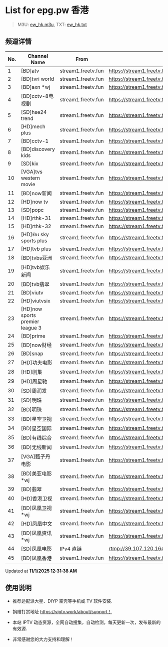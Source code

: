 # List for **epg.pw 香港**

> M3U: [ew_hk.m3u](./ew_hk.m3u ), TXT: [ew_hk.txt](./txt/ew_hk.txt )

## 频道详情

| No. | Channel Name | From | Source |
| --- | ------------ | ---- | ------ |
| 1 | [BD]atv | stream1.freetv.fun | <https://stream1.freetv.fun/101a5ed81b2c826d80c51a8f2de5b95047c66c974e6a68d55f7ada8de6c09ef9.m3u8> |
| 2 | [BD]tvri world | stream1.freetv.fun | <https://stream1.freetv.fun/7c6af57352a56300dd0394302b53823afb5d69c4b3a44fd4fb1eadeaa1d13b3e.m3u8> |
| 3 | [BD]axn *wj | stream1.freetv.fun | <https://stream1.freetv.fun/c409fc48466e6b19f7f8cdfd044bc979c05736a8da554d65fbe5b9efa8afdf4f.m3u8> |
| 4 | [BD]cctv-8电视剧 | stream1.freetv.fun | <https://stream1.freetv.fun/a59ac83779cb5370427192e331ba9f3d9f8dae2194dbe08c2cc23df97e30ae2e.ctv> |
| 5 | [SD]hse24 trend | stream1.freetv.fun | <https://stream1.freetv.fun/cfb0e1d702176706da0e8d1c877f4844b5fbf27fb9a1fb8eab728a656f879061.m3u8> |
| 6 | [HD]mech plus | stream1.freetv.fun | <https://stream1.freetv.fun/5820e487e8d8a390c149c1197fbec044d733def9f7ca1a1e1d7914a46db67787.m3u8> |
| 7 | [BD]cctv-1 | stream1.freetv.fun | <https://stream1.freetv.fun/9f1b84dd3a947a7915d0bc74607ef26453ecebe1bbc5d5c0fa624007ac18b0ec.ctv> |
| 8 | [BD]discovery kids | stream1.freetv.fun | <https://stream1.freetv.fun/bb7f1ff370bc4f3fedd17c6a6745f85c3ff4d805f979f661e5e3f5631e8e0bd7.m3u8> |
| 9 | [SD]kix | stream1.freetv.fun | <https://stream1.freetv.fun/482fc1351cc36a139ebaf7306f56cab38b03d890c05a5482b22063d369702565.ctv> |
| 10 | [VGA]tvs western movie | stream1.freetv.fun | <https://stream1.freetv.fun/0a35241f57340b522c261c98c4b5f2fb21eea1c06ed8001c1797a53a3bd3a776.m3u8> |
| 11 | [BD]now新闻 | stream1.freetv.fun | <https://stream1.freetv.fun/9dec549cbac511cacca85d2e5738d965955eadcb5b4fe5974ae97fdf4733ae72.m3u8> |
| 12 | [HD]now tv | stream1.freetv.fun | <https://stream1.freetv.fun/4cd8a543c1d0835627ccf93d777ff780cca99973a62985bd017521db9761ca4f.m3u8> |
| 13 | [SD]popc | stream1.freetv.fun | <https://stream1.freetv.fun/79e0dcd59dba3828a61fa564c37e7f40016332cb35849829eca01da0a8f9800c.ctv> |
| 14 | [HD]rthk-31 | stream1.freetv.fun | <https://stream1.freetv.fun/5546c3ab5bc7e244e279ff0b6d1b9ed00fb72393841ad099e1df22aadfc975f1.ctv> |
| 15 | [HD]rthk-32 | stream1.freetv.fun | <https://stream1.freetv.fun/9bf369ba2735d74a70c88f6c3c6b3b47d32d51f8e786a4ec54ad43c82424e17d.ctv> |
| 16 | [HD]ช่อง sky sports plus | stream1.freetv.fun | <https://stream1.freetv.fun/c7c938e0400853bc3ef002eb4f5f9dcb6342ea669dab8fb17101b2997266a35c.m3u8> |
| 17 | [HD]tvb plus | stream1.freetv.fun | <https://stream1.freetv.fun/5c71ddc1ee039d8057898c807e9cda2dfc61c7534d017fbf7c0de04c5c58c890.ctv> |
| 18 | [BD]tvbs亚洲 | stream1.freetv.fun | <https://stream1.freetv.fun/5d67b3e9131d07f6e7da4e6fafda09cc609ee7fefb2e14ca14cf5bd6da5e4107.m3u8> |
| 19 | [HD]tvb娱乐新闻 | stream1.freetv.fun | <https://stream1.freetv.fun/9f3cc38c6035c8df21a7055aca8d449b14238eb1d6d3a5fb1d41cc47e2f4785f.ctv> |
| 20 | [BD]tvb翡翠 | stream1.freetv.fun | <https://stream1.freetv.fun/99bb646a71d6fb69f3287af93bc08e97e334d626c7889509579bf47e76b641f8.ctv> |
| 21 | [BD]viutv | stream1.freetv.fun | <https://stream1.freetv.fun/566447a554a11bb540e5e37ea32162caa2959fefd3707625f70de6ac96255364.m3u8> |
| 22 | [HD]viutvsix | stream1.freetv.fun | <https://stream1.freetv.fun/1a7fde3e70bcb4a1190775d117fd0b40eb3beb97588b4db2afffb8d819b3cdec.ctv> |
| 23 | [HD]now sports premier league 3 | stream1.freetv.fun | <https://stream1.freetv.fun/bcd919dbb5fcd2a8cbe5a7b2eb4d34c98cb1e59ddce51d34e143382ae0a06c04.ctv> |
| 24 | [BD]prime | stream1.freetv.fun | <https://stream1.freetv.fun/1c11185599447b07797934e6323f5ed6cea551e71803978de70464f6161fb263.m3u8> |
| 25 | [BD]now财经 | stream1.freetv.fun | <https://stream1.freetv.fun/c55e54fb974932614f58638a26549f8d4a3605072fe1568ca4fedd96af5a64f9.m3u8> |
| 26 | [BD]snap | stream1.freetv.fun | <https://stream1.freetv.fun/1dad0882045d6c9065bc63bc343aeb79d12a7bc07104336818f2b841c1fae70b.m3u8> |
| 27 | [HD]功夫电影 | stream1.freetv.fun | <https://stream1.freetv.fun/7f57ccd2cdd376640af5b8791b0e85a643bf57b2438a4189017751b633fa0451.m3u8> |
| 28 | [HD]剧集 | stream1.freetv.fun | <https://stream1.freetv.fun/b6a501d2882e86783e129b6bd4a12c0c8ac416e3bc4f630ff6b262d891514870.m3u8> |
| 29 | [HD]周星驰 | stream1.freetv.fun | <https://stream1.freetv.fun/bf6dacb1bf55d282c2f03e4c4ecef431a534a20a9d220365c6c3024fca2063a9.m3u8> |
| 30 | [SD]周润发 | stream1.freetv.fun | <https://stream1.freetv.fun/c7fad06ba64871cf82704406244a7b18902363ea9b42f6471d826d3ac1429157.m3u8> |
| 31 | [SD]明珠 | stream1.freetv.fun | <https://stream1.freetv.fun/bd65d6374c3c3c8ea7096fc423bea1a52858c6e9f2e61a8ffaf70b03ede938b1.ctv> |
| 32 | [BD]明珠 | stream1.freetv.fun | <https://stream1.freetv.fun/e56abfec74a8d135ddfc2c074a81751b6fc41d0272d5f5519c218b2e56d3265f.m3u8> |
| 33 | [BD]星空卫视 | stream1.freetv.fun | <https://stream1.freetv.fun/c3d08bbe948ea633ff25ef85c58fce107ca940c1c5027c7bf283438f4d84fe6c.ctv> |
| 34 | [BD]星空国际 | stream1.freetv.fun | <https://stream1.freetv.fun/75e262d43778a32cb887d4ede15dc972143a0522e4d89a81f45b7307f6fedd61.m3u8> |
| 35 | [BD]有线综合 | stream1.freetv.fun | <https://stream1.freetv.fun/c931c468916f80ff3657c4370b12b6fad1e79162f34bd99a5bd1e04e9e6f1923.ctv> |
| 36 | [BD]无线新闻 | stream1.freetv.fun | <https://stream1.freetv.fun/afb8519f6f276c74e63a0b8ee0454563e51a306ab426f5cff8d31283c9202743.ctv> |
| 37 | [VGA]甄子丹电影 | stream1.freetv.fun | <https://stream1.freetv.fun/ef4f9d40bc9d730028e673c6c4f5d820079f93682e8b053886280a925dd8a275.ctv> |
| 38 | [BD]美亚电影 *wj | stream1.freetv.fun | <https://stream1.freetv.fun/5b916c2e2e5f52cc468a214a83479deb877cf9a8dbb489469ec8e2edc3c5cf0e.m3u8> |
| 39 | [BD]翡翠 | stream1.freetv.fun | <https://stream1.freetv.fun/ad698c68f995a760534e836438ea8e8bc65abf16cd0ed1d6b8e005cd9b90913c.m3u8> |
| 40 | [HD]香港卫视 | stream1.freetv.fun | <https://stream1.freetv.fun/6130c4439e91813125415b749209467f8da4f3d09d09ac80d7848321fc5e709e.m3u8> |
| 41 | [BD]凤凰卫视 *wj | stream1.freetv.fun | <https://stream1.freetv.fun/6c828f3a5bcb5b6f9f342c209289488f233bca6b0b27370bdb16723270ced9e8.m3u8> |
| 42 | [HD]凤凰中文 | stream1.freetv.fun | <https://stream1.freetv.fun/a3cfcb6f4429baaa2f182afaf1ab55003d71ca680ca0afd61968d36b33f26f03.m3u8> |
| 43 | [BD]凤凰资讯 *wj | stream1.freetv.fun | <https://stream1.freetv.fun/3d4177b9bed364275954f3353eb93a6811aaff720061c059fe5242888f8b4829.m3u8> |
| 44 | [SD]凤凰电影 | IPv4 直链 | <rtmp://39.107.120.164/live/diyp_fhdy> |
| 45 | [BD]凤凰香港 | stream1.freetv.fun | <https://stream1.freetv.fun/1d0cd71c154df6f70ed3dbf11b59922a12c9ad1ec4f8f1913fdcc17065a24041.ctv> |

Updated at **11/1/2025 12:31:38 AM**

## 使用说明

- 推荐适配派大星、DIYP 空壳等手机或 TV 软件安装.

- 捐赠打赏地址 <https://viptv.work/about/support！>

- 本站 IPTV 动态资源，全网自动搜集，自动检测，每天更新一次，发布最新的有效源.

- 非常感谢您的大力支持和理解！

